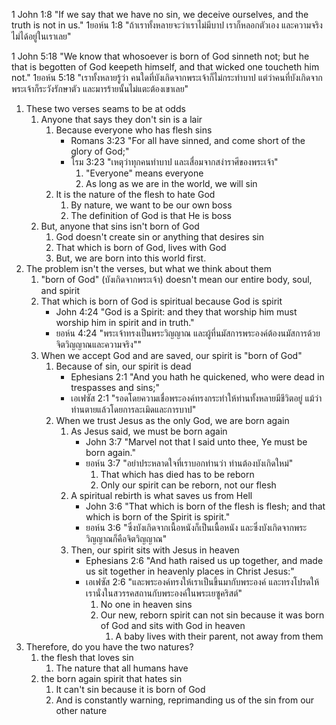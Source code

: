 1 John 1:8 "If we say that we have no sin, we deceive ourselves, and the truth is not in us."
1ยอห์น 1:8 "ถ้าเราทั้งหลายจะว่าเราไม่มีบาป เราก็หลอกตัวเอง และความจริงไม่ได้อยู่ในเราเลย"

1 John 5:18 "We know that whosoever is born of God sinneth not; but he that is begotten of God keepeth himself, and that wicked one toucheth him not."
1ยอห์น 5:18 "เราทั้งหลายรู้ว่า คนใดที่บังเกิดจากพระเจ้าก็ไม่กระทำบาป แต่ว่าคนที่บังเกิดจากพระเจ้าก็ระวังรักษาตัว และมารร้ายนั้นไม่แตะต้องเขาเลย"

1. These two verses seams to be at odds
    1. Anyone that says they don't sin is a lair
        1. Because everyone who has flesh sins
            - Romans 3:23 "For all have sinned, and come short of the glory of God;"
            - โรม 3:23 "เหตุว่าทุกคนทำบาป และเสื่อมจากสง่าราศีของพระเจ้า"
                1. "Everyone" means everyone
                2. As long as we are in the world, we will sin
        2. It is the nature of the flesh to hate God
            1. By nature, we want to be our own boss
            2. The definition of God is that He is boss
    2. But, anyone that sins isn't born of God
        1. God doesn't create sin or anything that desires sin
        2. That which is born of God, lives with God
        3. But, we are born into this world first.
2. The problem isn't the verses, but what we think about them
    1. "born of God" (บังเกิดจากพระเจ้า) doesn't mean our entire body, soul, and spirit
    2. That which is born of God is spiritual because God is spirit
        - John 4:24 "God is a Spirit: and they that worship him must worship him in spirit and in truth."
        - ยอห์น 4:24 "พระเจ้าทรงเป็นพระวิญญาณ และผู้ที่นมัสการพระองค์ต้องนมัสการด้วยจิตวิญญาณและความจริง""
    3. When we accept God and are saved, our spirit is "born of God"
        1. Because of sin, our spirit is dead
            - Ephesians 2:1 "And you hath he quickened, who were dead in trespasses and sins;"
            - เอเฟซัส 2:1 "รอดโดยความเชื่อพระองค์ทรงกระทำให้ท่านทั้งหลายมีชีวิตอยู่ แม้ว่าท่านตายแล้วโดยการละเมิดและการบาป"
        2. When we trust Jesus as the only God, we are born again
            1. As Jesus said, we must be born again
                - John 3:7 "Marvel not that I said unto thee, Ye must be born again."
                - ยอห์น 3:7 "อย่าประหลาดใจที่เราบอกท่านว่า ท่านต้องบังเกิดใหม่"
                    1. That which has died has to be reborn
                    2. Only our spirit can be reborn, not our flesh
            2. A spiritual rebirth is what saves us from Hell
                - John 3:6 "That which is born of the flesh is flesh; and that which is born of the Spirit is spirit."
                - ยอห์น 3:6 "ซึ่งบังเกิดจากเนื้อหนังก็เป็นเนื้อหนัง และซึ่งบังเกิดจากพระวิญญาณก็คือจิตวิญญาณ"
            3. Then, our spirit sits with Jesus in heaven
                - Ephesians 2:6 "And hath raised us up together, and made us sit together in heavenly places in Christ Jesus:"
                - เอเฟซัส 2:6 "และพระองค์ทรงให้เราเป็นขึ้นมากับพระองค์ และทรงโปรดให้เรานั่งในสวรรคสถานกับพระองค์ในพระเยซูคริสต์"
                    1. No one in heaven sins
                    2. Our new, reborn spirit can not sin because it was born of God and sits with God in heaven
                        1. A baby lives with their parent, not away from them
3. Therefore, do you have the two natures?
    1. the flesh that loves sin
        1. The nature that all humans have
    2. the born again spirit that hates sin
        1. It can't sin because it is born of God
        2. And is constantly warning, reprimanding us of the sin from our other nature